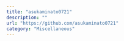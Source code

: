 ```yaml
---
title: "asukaminato0721"
description: ""
url: "https://github.com/asukaminato0721"
category: "Miscellaneous"
---
```

